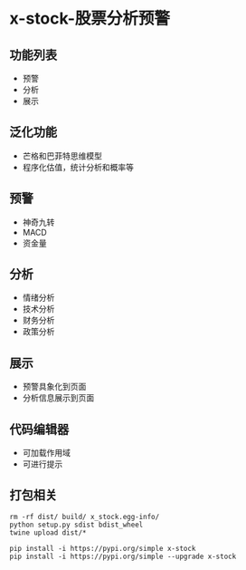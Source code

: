 # x-stock-股票分析预警

## 功能列表

- 预警
- 分析
- 展示

## 泛化功能

- 芒格和巴菲特思维模型
- 程序化估值，统计分析和概率等

## 预警

- 神奇九转
- MACD
- 资金量

## 分析

- 情绪分析
- 技术分析
- 财务分析
- 政策分析

## 展示

- 预警具象化到页面
- 分析信息展示到页面

## 代码编辑器

- 可加载作用域
- 可进行提示


## 打包相关
```
rm -rf dist/ build/ x_stock.egg-info/
python setup.py sdist bdist_wheel
twine upload dist/*

pip install -i https://pypi.org/simple x-stock
pip install -i https://pypi.org/simple --upgrade x-stock
```